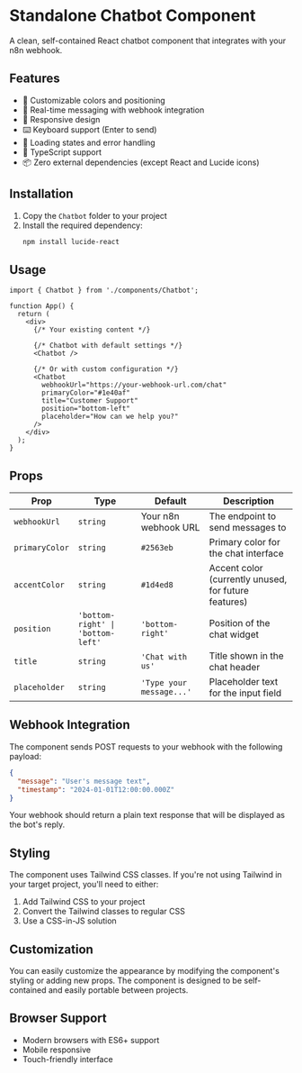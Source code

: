 # Standalone Chatbot Component

A clean, self-contained React chatbot component that integrates with your n8n webhook.

## Features

- 🎨 Customizable colors and positioning
- 💬 Real-time messaging with webhook integration
- 📱 Responsive design
- ⌨️ Keyboard support (Enter to send)
- 🔄 Loading states and error handling
- 🎯 TypeScript support
- 📦 Zero external dependencies (except React and Lucide icons)

## Installation

1. Copy the `Chatbot` folder to your project
2. Install the required dependency:
   ```bash
   npm install lucide-react
   ```

## Usage

```tsx
import { Chatbot } from './components/Chatbot';

function App() {
  return (
    <div>
      {/* Your existing content */}
      
      {/* Chatbot with default settings */}
      <Chatbot />
      
      {/* Or with custom configuration */}
      <Chatbot
        webhookUrl="https://your-webhook-url.com/chat"
        primaryColor="#1e40af"
        title="Customer Support"
        position="bottom-left"
        placeholder="How can we help you?"
      />
    </div>
  );
}
```

## Props

| Prop | Type | Default | Description |
|------|------|---------|-------------|
| `webhookUrl` | `string` | Your n8n webhook URL | The endpoint to send messages to |
| `primaryColor` | `string` | `#2563eb` | Primary color for the chat interface |
| `accentColor` | `string` | `#1d4ed8` | Accent color (currently unused, for future features) |
| `position` | `'bottom-right' \| 'bottom-left'` | `'bottom-right'` | Position of the chat widget |
| `title` | `string` | `'Chat with us'` | Title shown in the chat header |
| `placeholder` | `string` | `'Type your message...'` | Placeholder text for the input field |

## Webhook Integration

The component sends POST requests to your webhook with the following payload:

```json
{
  "message": "User's message text",
  "timestamp": "2024-01-01T12:00:00.000Z"
}
```

Your webhook should return a plain text response that will be displayed as the bot's reply.

## Styling

The component uses Tailwind CSS classes. If you're not using Tailwind in your target project, you'll need to either:

1. Add Tailwind CSS to your project
2. Convert the Tailwind classes to regular CSS
3. Use a CSS-in-JS solution

## Customization

You can easily customize the appearance by modifying the component's styling or adding new props. The component is designed to be self-contained and easily portable between projects.

## Browser Support

- Modern browsers with ES6+ support
- Mobile responsive
- Touch-friendly interface